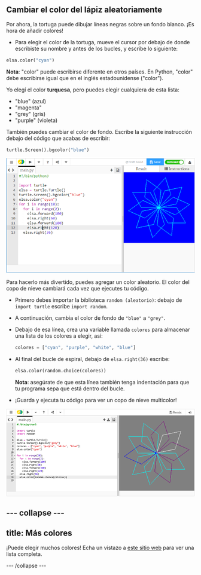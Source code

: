 ## Cambiar el color del lápiz aleatoriamente

Por ahora, la tortuga puede dibujar líneas negras sobre un fondo blanco. ¡Es hora de añadir colores!

- Para elegir el color de la tortuga, mueve el cursor por debajo de donde escribiste su nombre y antes de los bucles, y escribe lo siguiente:

```python
elsa.color("cyan")
```

**Nota**: "color" puede escribirse diferente en otros países. En Python, "color" debe escribirse igual que en el inglés estadounidense ("color").

Yo elegí el color **turquesa**, pero puedes elegir cualquiera de esta lista:

- "blue" (azul)
- "magenta"
- "grey" (gris)
- "purple" (violeta)

También puedes cambiar el color de fondo. Escribe la siguiente instrucción debajo del código que acabas de escribir:

```python
turtle.Screen().bgcolor("blue")
```

![](images/colour.png)

Para hacerlo más divertido, puedes agregar un color aleatorio. El color del copo de nieve cambiará cada vez que ejecutes tu código.

- Primero debes importar la biblioteca `random (aleatorio)`: debajo de `import turtle` escribe `import random`.

- A continuación, cambia el color de fondo de `"blue"` a `"grey"`.

- Debajo de esa línea, crea una variable llamada `colores` para almacenar una lista de los colores a elegir, así:
    
    ```python
    colores = ["cyan", "purple", "white", "blue"]
    ```

- Al final del bucle de espiral, debajo de `elsa.right(36)` escribe:
    
    ```python
    elsa.color(random.choice(colores))  
    ```
    
    **Nota**: asegúrate de que esta línea también tenga indentación para que tu programa sepa que está dentro del bucle.

- ¡Guarda y ejecuta tu código para ver un copo de nieve multicolor!

![](images/colour-list.png)

--- collapse ---
---
title: Más colores
---

¡Puede elegir muchos colores! Echa un vistazo a [este sitio web](https://wiki.tcl.tk/37701) para ver una lista completa.

--- /collapse ---